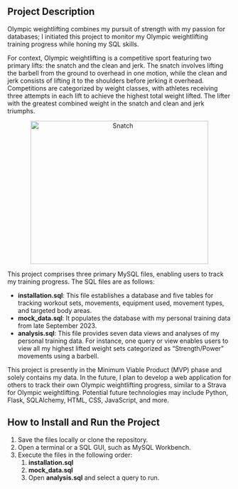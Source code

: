 ## Project Description

Olympic weightlifting combines my pursuit of strength with my passion for databases; I initiated this project to monitor my Olympic weightlifting training progress while honing my SQL skills.

For context, Olympic weightlifting is a competitive sport featuring two primary lifts: the snatch and the clean and jerk. The snatch involves lifting the barbell from the ground to overhead in one motion, while the clean and jerk consists of lifting it to the shoulders before jerking it overhead. Competitions are categorized by weight classes, with athletes receiving three attempts in each lift to achieve the highest total weight lifted. The lifter with the greatest combined weight in the snatch and clean and jerk triumphs.

<p align="center">
  <img src="https://barbend.com/wp-content/uploads/2017/12/Screen-Shot-2017-12-05-at-10.18.51-PM.png" alt="Snatch" width="400" height="321" />
</p>

This project comprises three primary MySQL files, enabling users to track my training progress. The SQL files are as follows:

- **installation.sql**: This file establishes a database and five tables for tracking workout sets, movements, equipment used, movement types, and targeted body areas.
- **mock_data.sql**: It populates the database with my personal training data from late September 2023.
- **analysis.sql**: This file provides seven data views and analyses of my personal training data. For instance, one query or view enables users to view all my highest lifted weight sets categorized as “Strength/Power” movements using a barbell.

This project is presently in the Minimum Viable Product (MVP) phase and solely contains my data. In the future, I plan to develop a web application for others to track their own Olympic weightlifting progress, similar to a Strava for Olympic weightlifting. Potential future technologies may include Python, Flask, SQLAlchemy, HTML, CSS, JavaScript, and more.

## How to Install and Run the Project

1. Save the files locally or clone the repository.
2. Open a terminal or a SQL GUI, such as MySQL Workbench.
3. Execute the files in the following order:
    1. **installation.sql**
    2. **mock_data.sql**
    3. Open **analysis.sql** and select a query to run.
